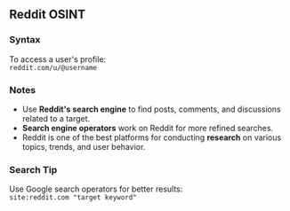 ## Reddit OSINT  

### Syntax  
To access a user's profile:  
`reddit.com/u/@username`  

### Notes  
- Use **Reddit's search engine** to find posts, comments, and discussions related to a target.  
- **Search engine operators** work on Reddit for more refined searches.  
- Reddit is one of the best platforms for conducting **research** on various topics, trends, and user behavior.  

### Search Tip  
Use Google search operators for better results:  
`site:reddit.com "target keyword"`  

